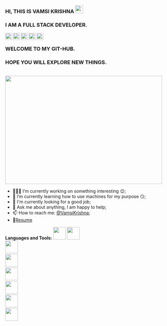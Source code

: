 ### HI, THIS IS VAMSI KRISHNA <img src="https://media.giphy.com/media/hvRJCLFzcasrR4ia7z/giphy.gif" width="25px">

### I AM A FULL STACK DEVELOPER.

<a href="https://discord.gg/5UtbjFuT">
  <img align="left" alt="VK's Discord" width="22px" src="https://cdn.jsdelivr.net/npm/simple-icons@v3/icons/discord.svg" />
</a>
<a href="https://twitter.com/Vamsik_07">
  <img align="left" alt="VK | Twitter" width="22px" src="https://cdn.jsdelivr.net/npm/simple-icons@v3/icons/twitter.svg" />
</a>
<a href="https://www.linkedin.com/in/vamsi-krishna-5b7704184/">
  <img align="left" alt="VK's LinkdeIN" width="22px" src="https://cdn.jsdelivr.net/npm/simple-icons@v3/icons/linkedin.svg" />
</a>
<a href="https://t.me/vk_1609">
  <img align="left" alt="VK's Telegram" width="22px" src="https://cdn.jsdelivr.net/npm/simple-icons@v3/icons/telegram.svg" />
</a>
<a href="https://www.instagram.com/v_k_1609/">
  <img align="left" alt="VK's Instagram" width="22px" src="https://cdn.jsdelivr.net/npm/simple-icons@v3/icons/instagram.svg" />
</a>
</br>

### WELCOME TO MY GIT-HUB.

### HOPE YOU WILL EXPLORE NEW THINGS.

</br>
<img src="https://giphy.com/embed/p4NLw3I4U0idi" width="500" height="344" frameBorder="0" class="giphy-embed" allowFullScreen>

</br>

- 👨🏽‍💻 I’m currently working on something interesting :wink:;
- 🌱 I’m currently learning how to use machines for my purpose 😏;
- 💼 I'm currently looking for a good job;
- 💬 Ask me about anything, I am happy to help;
- 📫 How to reach me: [@VamsiKrishna](https://www.linkedin.com/in/vamsi-krishna-5b7704184/);
- 📝[Resume](https://drive.google.com/file/d/1_R2qaRytKNv-JAuUx8C9fM0yTiqhzkq7/view?usp=sharing)

**Languages and Tools:**
<code><img height="40" width = "40" src="https://img.icons8.com/ios-filled/2x/javascript.png"></code>
<code><img height="40" width = "40" src="https://img.icons8.com/windows/2x/nodejs.png"></code>
<code> <img height="40" width = "40" src = "https://img.icons8.com/color/2x/java-coffee-cup-logo.png"></code>
<code> <img height="40" width = "40" src = "https://img.icons8.com/ios-filled/2x/html-filetype.png"></code>
<code> <img height="40" width = "40" src = "https://img.icons8.com/ios-filled/2x/css-filetype.png"></code>
<code> <img height="40" width = "40" src = "https://img.icons8.com/ios-filled/2x/sql.png"></code>
<code> <img height="40" width = "40" src = "https://img.icons8.com/ios-filled/2x/circled-c.png"></code>
<code> <img height="40" width = "40" src = "https://img.icons8.com/ios-filled/2x/jsp.png"></code>
